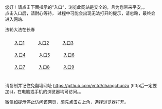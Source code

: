 您好！请点击下面指示的“入口”，浏览此网站是安全的，且为您带来平安。。 <br/>
点击入口后，请耐心等待， 过程中可能会出现无法打开的提示，请忽略，最终会进入网站. </br>

法轮大法在长春<br/>
<div style="padding:10px"><a style="margin:20px" target="_blank" href="https://d12i27v757vqbb.cloudfront.net/2Qpsp?cnjggcvt" id="ccLink1" rel="nofollow">入口1</a> <a target="_blank" style="margin:20px" href="https://d1on1tmvu6dviq.cloudfront.net/2Qpsp?kcqaeftx" id="ccLink2" rel="nofollow">入口2</a> <a style="margin:20px" target="_blank" href="https://d1i4o1g9kw2wzk.cloudfront.net/2Qpsp?ydqnehhf" id="ccLink3" rel="nofollow">入口3</a></div>

<div style="padding:10px" ><a style="margin:20px" target="_blank" href="https://d12i27v757vqbb.cloudfront.net/2Qpsp?cnjggcvt" id="ccLink4" rel="nofollow">入口4</a> <a style="margin:20px" href="https://d1on1tmvu6dviq.cloudfront.net/2Qpsp?kcqaeftx" target="_blank" id="ccLink5" rel="nofollow">入口5</a> <a style="margin:20px" href="https://d1i4o1g9kw2wzk.cloudfront.net/2Qpsp?ydqnehhf" target="_blank" id="ccLink6" rel="nofollow">入口6</a></div>

<div style="padding:10px"><a style="margin:20px" target="_blank" href="https://d12i27v757vqbb.cloudfront.net/2Qpsp?cnjggcvt" id="ccLink7" rel="nofollow">入口7</a> <a style="margin:20px" href="https://d1on1tmvu6dviq.cloudfront.net/2Qpsp?kcqaeftx" target="_blank" id="ccLink8" rel="nofollow">入口8</a> <a style="margin:20px" target="_blank" href="https://d1i4o1g9kw2wzk.cloudfront.net/2Qpsp?ydqnehhf" id="ccLink9" rel="nofollow">入口9</a></div>

<br/>



请复制并记住免翻墙网址 https://github.com/yntd/changchunzx (http后一定要加s)，在电脑或手机的浏览器均可访问。。<br/>

微信如提示停止访问该网页，须先点击右上角，选择浏览器打开。
